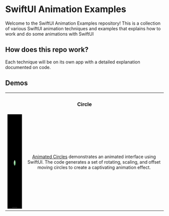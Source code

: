 # SwiftUI Animation Examples
Welcome to the SwiftUI Animation Examples repository! This is a collection of various SwiftUI animation techniques and examples that explains how to work and do some animations with SwiftUI 

## How does this repo work?

Each technique will be on its own app with a detailed explanation documented on code.

## Demos

<table>
    <tr>
        <th colspan="2"><h3>Circle</h3></th>
    </tr>
    <tr>
        <td><img src="https://github.com/rodri2d2/learning-swift-animations/blob/main/DEMOS/Circles.gif" width="150" height="300" /></td>
        <td style="text-align:center;">
             <a href="https://github.com/rodri2d2/learning-swift-animations/tree/main/AnimatingCircles">Animated Circles</a> demonstrates an animated interface using SwiftUI. The code generates a set of rotating, scaling, and offset moving circles to create a captivating animation effect.
        </td>
    </tr>
</table>
